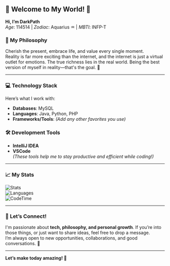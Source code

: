 ## 🌟 **Welcome to My World!** 🌟  
**Hi, I’m DarkPath**  
*Age*: 114514 | *Zodiac*: Aquarius ♒ | *MBTI*: INFP-T  

### 💬 **My Philosophy**  
Cherish the present, embrace life, and value every single moment.  
Reality is far more exciting than the internet, and the internet is just a virtual outlet for emotions. The true richness lies in the real world. Being the best version of myself in reality—that's the goal. 🌱

---

### 💻 **Technology Stack**  
Here’s what I work with:  
- **Databases**: MySQL  
- **Languages**: Java, Python, PHP  
- **Frameworks/Tools**: *(Add any other favorites you use)*  

### 🛠️ **Development Tools**  
- **IntelliJ IDEA**  
- **VSCode**  
*(These tools help me to stay productive and efficient while coding!)*

---

### 📈 **My Stats**  
![Stats](https://github-readme-stats.vercel.app/api?username=darkpath2011&show_icons=true&count_private=true&include_all_commits=true&show=reviews%2Cdiscussions_answered&role=OWNER%2CORGANIZATION_MEMBER%2CCOLLABORATOR&theme=default_repocard)  
![Languages](https://github-readme-stats.vercel.app/api/top-langs/?username=darkpath2011&layout=compact)  
![CodeTime](https://img.shields.io/endpoint?style=flat&color=Blue&url=https%3A%2F%2Fapi.codetime.dev%2Fshield%3Fid%3D30058%26project%3D%26in=0)

---

### 🎯 **Let’s Connect!**  
I'm passionate about **tech, philosophy, and personal growth**. If you’re into those things, or just want to share ideas, feel free to drop a message.  
I’m always open to new opportunities, collaborations, and good conversations. 🙌

---

**Let’s make today amazing! 🌟**
